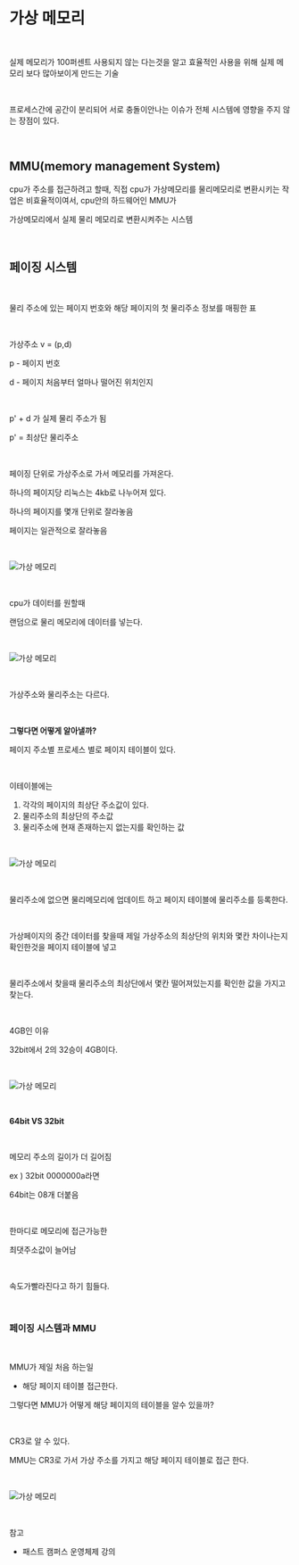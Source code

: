 # 가상 메모리

<br>

실제 메모리가 100퍼센트 사용되지 않는 다는것을 알고 효율적인 사용을 위해 실제 메모리 보다 많아보이게 만드는 기술

<br>

프로세스간에 공간이 분리되어 서로 충돌이안나는 이슈가 전체 시스템에 영향을 주지 않는 장점이 있다.

<br>

## MMU(memory management System)

cpu가 주소를 접근하려고 할때, 직접 cpu가 가상메모리를 물리메모리로 변환시키는 작업은 비효율적이여서, cpu안의 하드웨어인 MMU가

가상메모리에서 실제 물리 메모리로 변환시켜주는 시스템

<br>

## 페이징 시스템

<br>

물리 주소에 있는 페이지 번호와 해당 페이지의 첫 물리주소 정보를 매핑한 표

<br>

가상주소 v = (p,d)

p - 페이지 번호

d - 페이지 처음부터 얼마나 떨어진 위치인지

<br>

p' + d 가 실제 물리 주소가 됨

p' = 최상단 물리주소

<br>

페이징 단위로 가상주소로 가서 메모리를 가져온다.

하나의 페이지당 리눅스는 4kb로 나누어져 있다.

하나의 페이지를 몇개 단위로 잘라놓음

페이지는 일관적으로 잘라놓음

<br>

![가상 메모리](./../Images/가상%20메모리/가상%20메모리-1.png)

<br>

cpu가 데이터를 원할때

랜덤으로 물리 메모리에 데이터를 넣는다.

<br>

![가상 메모리](./../Images/가상%20메모리/가상%20메모리-2.png)

<br>

가상주소와 물리주소는 다르다.

<br>

**그렇다면 어떻게 알아낼까?**

페이지 주소별 프로세스 별로 페이지 테이블이 있다.

<br>

이테이블에는

1. 각각의 페이지의 최상단 주소값이 있다.
2. 물리주소의 최상단의 주소값
3. 물리주소에 현재 존재하는지 없는지를 확인하는 값

<br>

![가상 메모리](./../Images/가상%20메모리/가상%20메모리-3.png)

<br>

물리주소에 없으면 물리메모리에 업데이트 하고 페이지 테이블에 물리주소를 등록한다.

<br>

가상페이지의 중간 데이터를 찾을때 제일 가상주소의 최상단의 위치와 몇칸 차이나는지 확인한것을 페이지 테이블에 넣고

<br>

물리주소에서 찾을때 물리주소의 최상단에서 몇칸 떨어져있는지를 확인한 값을 가지고 찾는다.

<br>

4GB인 이유

32bit에서 2의 32승이 4GB이다.

<br>

![가상 메모리](./../Images/가상%20메모리/가상%20메모리-4.png)

<br>

**64bit VS 32bit**

<br>

메모리 주소의 길이가 더 길어짐

ex ) 32bit 0000000a라면

64bit는 08개 더붙음

<br>

한마디로 메모리에 접근가능한

최댓주소값이 늘어남

<br>

속도가빨라진다고 하기 힘들다.

<br>

### 페이징 시스템과 MMU

<br>

MMU가 제일 처음 하는일

- 해당 페이지 테이블 접근한다.

그렇다면 MMU가 어떻게 해당 페이지의 테이블을 알수 있을까?

<br>

CR3로 알 수 있다.

MMU는 CR3로 가서 가상 주소를 가지고 해당 페이지 테이블로 접근 한다.

<br>

![가상 메모리](./../Images/가상%20메모리/가상%20메모리-5.png)

<br>

참고

- 패스트 캠퍼스 운영체제 강의
